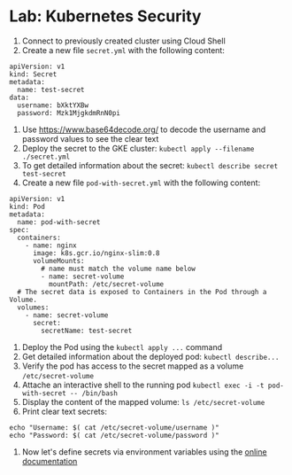 # Lab: Kubernetes Security

1. Connect to previously created cluster using Cloud Shell
1. Create a new file `secret.yml` with the following content:
  ```
  apiVersion: v1
  kind: Secret
  metadata:
    name: test-secret
  data:
    username: bXktYXBw
    password: Mzk1MjgkdmRnN0pi
  ```
1. Use https://www.base64decode.org/ to decode the username and password values to see the clear text
1. Deploy the secret to the GKE cluster: `kubectl apply --filename ./secret.yml`
1. To get detailed information about the secret: `kubectl describe secret test-secret`
1. Create a new file `pod-with-secret.yml` with the following content:
  ```
  apiVersion: v1
  kind: Pod
  metadata:
    name: pod-with-secret
  spec:
    containers:
      - name: nginx
        image: k8s.gcr.io/nginx-slim:0.8
        volumeMounts:
          # name must match the volume name below
          - name: secret-volume
            mountPath: /etc/secret-volume
    # The secret data is exposed to Containers in the Pod through a Volume.
    volumes:
      - name: secret-volume
        secret:
          secretName: test-secret
  ```
1. Deploy the Pod using the `kubectl apply ...` command
1. Get detailed information about the deployed pod: `kubectl describe...`
1. Verify the pod has access to the secret mapped as a volume `/etc/secret-volume`
1. Attache an interactive shell to the running pod `kubectl exec -i -t pod-with-secret -- /bin/bash`
1. Display the content of the mapped volume: `ls /etc/secret-volume`
1. Print clear text secrets:
```
echo "Username: $( cat /etc/secret-volume/username )"
echo "Password: $( cat /etc/secret-volume/password )"
```
1. Now let's define secrets via environment variables using the [online documentation](https://kubernetes.io/docs/tasks/inject-data-application/distribute-credentials-secure/#define-container-environment-variables-using-secret-data)